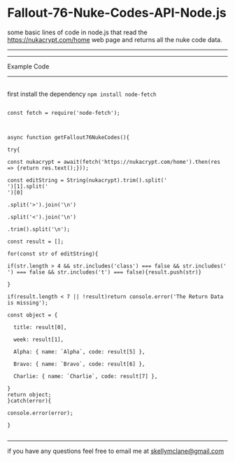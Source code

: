 # Fallout-76-Nuke-Codes-API-Node.js
some basic lines of code in node.js that read the https://nukacrypt.com/home web page and returns all the nuke code data.
<br><hr>

<hr />
<span> Example Code </span>
<hr />
<br>
first install the dependency
<code>npm install node-fetch</code>
<br>
<code><br />
const fetch = require('node-fetch');
<br /><br />
async function getFallout76NukeCodes(){<br />
try{<br />
const nukacrypt = await(fetch('https://nukacrypt.com/home').then(res => {return res.text();}));<br />
const editString = String(nukacrypt).trim().split('<div id=\'nuclearcodess\'>')[1].split('</div>')[0]<br />
.split('>').join('\n')<br />
.split('<').join('\n')<br />
.trim().split('\n');<br />
const result = [];<br />
for(const str of editString){<br />
if(str.length > 4 && str.includes('class') === false && str.includes('  ') === false && str.includes('t') === false){result.push(str)}<br />
}<br />
if(result.length < 7 || !result)return console.error('The Return Data is missing');<br />
const object = {<br />
  title: result[0],<br />
  week: result[1],<br />
  Alpha: { name: `Alpha`, code: result[5] },<br />
  Bravo: { name: `Bravo`, code: result[6] },<br />
  Charlie: { name: `Charlie`, code: result[7] },<br />
}
return object;
}catch(error){<br />
console.error(error);<br />
}<br />
</code><hr />
if you have any questions feel free to email me at <a href="https://mail.google.com/mail/?tab=rm&authuser=0&ogbl">skellymclane@gmail.com</a>




